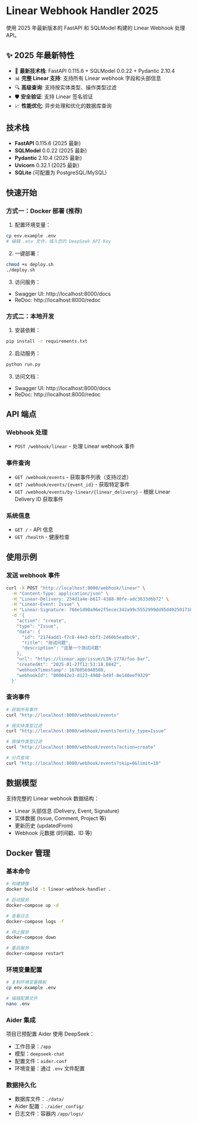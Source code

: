 # Linear Webhook Handler 2025

使用 2025 年最新版本的 FastAPI 和 SQLModel 构建的 Linear Webhook 处理 API。

## ✨ 2025 年最新特性

- 🚀 **最新技术栈**: FastAPI 0.115.6 + SQLModel 0.0.22 + Pydantic 2.10.4
- 📊 **完整 Linear 支持**: 支持所有 Linear webhook 字段和头部信息
- 🔍 **高级查询**: 支持按实体类型、操作类型过滤
- 🛡️ **安全验证**: 支持 Linear 签名验证
- 📈 **性能优化**: 异步处理和优化的数据库查询

## 技术栈

- **FastAPI** 0.115.6 (2025 最新)
- **SQLModel** 0.0.22 (2025 最新)
- **Pydantic** 2.10.4 (2025 最新)
- **Uvicorn** 0.32.1 (2025 最新)
- **SQLite** (可配置为 PostgreSQL/MySQL)

## 快速开始

### 方式一：Docker 部署 (推荐)

1. 配置环境变量：
```bash
cp env.example .env
# 编辑 .env 文件，填入您的 DeepSeek API Key
```

2. 一键部署：
```bash
chmod +x deploy.sh
./deploy.sh
```

3. 访问服务：
- Swagger UI: http://localhost:8000/docs
- ReDoc: http://localhost:8000/redoc

### 方式二：本地开发

1. 安装依赖：
```bash
pip install -r requirements.txt
```

2. 启动服务：
```bash
python run.py
```

3. 访问文档：
- Swagger UI: http://localhost:8000/docs
- ReDoc: http://localhost:8000/redoc

## API 端点

### Webhook 处理
- `POST /webhook/linear` - 处理 Linear webhook 事件

### 事件查询
- `GET /webhook/events` - 获取事件列表（支持过滤）
- `GET /webhook/events/{event_id}` - 获取特定事件
- `GET /webhook/events/by-linear/{linear_delivery}` - 根据 Linear Delivery ID 获取事件

### 系统信息
- `GET /` - API 信息
- `GET /health` - 健康检查

## 使用示例

### 发送 webhook 事件
```bash
curl -X POST "http://localhost:8000/webhook/linear" \
  -H "Content-Type: application/json" \
  -H "Linear-Delivery: 234d1a4e-b617-4388-90fe-adc3633d6b72" \
  -H "Linear-Event: Issue" \
  -H "Linear-Signature: 766e1d90a96e2f5ecec342a99c5552999dd95d49250171b902d703fd674f5086" \
  -d '{
    "action": "create",
    "type": "Issue",
    "data": {
      "id": "2174add1-f7c8-44e3-bbf3-2d60b5ea8bc9",
      "title": "测试问题",
      "description": "这是一个测试问题"
    },
    "url": "https://linear.app/issue/LIN-1778/foo-bar",
    "createdAt": "2025-01-27T12:53:18.084Z",
    "webhookTimestamp": 1676056940508,
    "webhookId": "000042e3-d123-4980-b49f-8e140eef9329"
  }'
```

### 查询事件
```bash
# 获取所有事件
curl "http://localhost:8000/webhook/events"

# 按实体类型过滤
curl "http://localhost:8000/webhook/events?entity_type=Issue"

# 按操作类型过滤
curl "http://localhost:8000/webhook/events?action=create"

# 分页查询
curl "http://localhost:8000/webhook/events?skip=0&limit=10"
```

## 数据模型

支持完整的 Linear webhook 数据结构：
- Linear 头部信息 (Delivery, Event, Signature)
- 实体数据 (Issue, Comment, Project 等)
- 更新历史 (updatedFrom)
- Webhook 元数据 (时间戳、ID 等)

## Docker 管理

### 基本命令
```bash
# 构建镜像
docker build -t linear-webhook-handler .

# 启动服务
docker-compose up -d

# 查看日志
docker-compose logs -f

# 停止服务
docker-compose down

# 重启服务
docker-compose restart
```

### 环境变量配置
```bash
# 复制环境变量模板
cp env.example .env

# 编辑配置文件
nano .env
```

### Aider 集成
项目已预配置 Aider 使用 DeepSeek：
- 工作目录：`/app`
- 模型：`deepseek-chat`
- 配置文件：`aider.conf`
- 环境变量：通过 `.env` 文件配置

### 数据持久化
- 数据库文件：`./data/`
- Aider 配置：`./aider_config/`
- 日志文件：容器内 `/app/logs/`